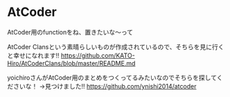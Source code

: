 # AtCoder
AtCoder用のfunctionをね、置きたいな～って

AtCoder Clansという素晴らしいものが作成されているので、そちらを見に行くと幸せになれます!!
https://github.com/KATO-Hiro/AtCoderClans/blob/master/README.md


yoichiroさんがAtCoder用のまとめをつくってるみたいなのでそちらを探してくださいな！
→見つけました!!
https://github.com/ynishi2014/atcoder
